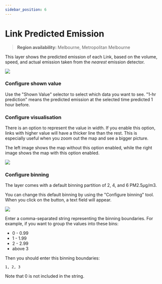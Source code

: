 ```yaml
---
sidebar_position: 6
---
```


# Link Predicted Emission

> **Region availability:** Melbourne, Metropolitan Melbourne

This layer shows the predicted emission of each Link, based on the volume, speed, and actual emission taken from the _nearest_ emission detector.

![](/img/map/layers/link-emission.png)

### Configure shown value

Use the "Shown Value" selector to select which data you want to see.
"1-hr prediction" means the predicted emission at the selected time predicted 1 hour before.

### Configure visualisation

There is an option to represent the value in width.
If you enable this option, links with higher value will have a thicker line than the rest.
This is especially useful when you zoom out the map and see a bigger picture.

The left image shows the map without this option enabled, while the right image shows the map with this option enabled.

![](/img/map/layers/vol-width.png)

### Configure binning

The layer comes with a default binning partition of 2, 4, and 6 PM2.5µg/m3.

You can change this default binning by using the "Configure binning" tool.
When you click on the button, a text field will appear.

![](/img/map/layers/binning.png)

Enter a comma-separated string representing the binning boundaries.
For example, if you want to group the values into these bins:

- 0 - 0.99
- 1 - 1.99
- 2 - 2.99
- above 3

Then you should enter this binning boundaries:

```
1, 2, 3
```

Note that 0 is not included in the string.
